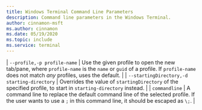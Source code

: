 ```yaml
---
title: Windows Terminal Command Line Parameters
description: Command line parameters in the Windows Terminal.
author: cinnamon-msft
ms.author: cinnamon
ms.date: 05/19/2020
ms.topic: include
ms.service: terminal
---
```

| `--profile,-p profile-name` | Use the given profile to open the new tab/pane, where `profile-name` is the `name` or `guid` of a profile. If `profile-name` does not match _any_ profiles, uses the default. |
| `--startingDirectory,-d starting-directory` | Overrides the value of `startingDirectory` of the specified profile, to start in `starting-directory` instead. |
| `commandline` | A command line to replace the default command line of the selected profile. If the user wants to use a `;` in this command line, it should be escaped as `\;`. |
